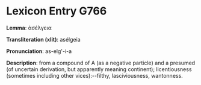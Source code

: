 # Lexicon Entry G766

**Lemma**: ἀσέλγεια

**Transliteration (xlit)**: asélgeia

**Pronunciation**: as-elg'-i-a

**Description**:
from a compound of Α (as a negative particle) and a presumed  (of uncertain derivation, but apparently meaning continent); licentiousness (sometimes including other vices):--filthy, lasciviousness, wantonness.

